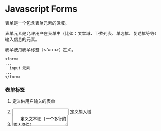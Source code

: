 # Javascript Forms
表单是一个包含表单元素的区域。

表单元素是允许用户在表单中（比如：文本域、下拉列表、单选框、复选框等等）输入信息的元素。

表单使用表单标签（&lt;form&gt;）定义。
```
<form>
...
  input 元素
...
</form>
```
### 表单标签
1. <form>	定义供用户输入的表单
2. <input>	定义输入域
3. <textarea>	定义文本域 (一个多行的输入控件)
4. <label>	定义一个控制的标签
5. <fieldset>	定义域
6. <legend>	定义域的标题
7. <select>	定义一个选择列表
8. <optgroup>	定义选项组
9. <option>	定义下拉列表中的选项
10. <button>	定义一个按钮
11. <isindex>	已废弃。由 <input> 代替。

## 表单验证

### 局限性

首先你要知道当用户提交一个带有javascript验证的表单时都发生了什么

1. 通过一段详细描述的JavaScript脚本检查一个表单，如果发现错误，脚本就会在这里停止。用户就会看到一个alert,要求重新输入数据。
2. 如果没有错误或者javascript不完整，表单就会被提交到服务器由CGI脚本处理
3. 如果CGI脚本发现错误,它会生成一个HTML错误消息并将其返回给用户。在这种情况下,用户必须返回到表单,重新输入数据并再次提交
4. 如果CGI脚本没有发现错误，它将执行这些数据并返回感谢页面。

如你所见,表单检查分为两次:JavaScript和CGI脚本。CGI检查是发生在服务器端。JavaScript检查只有当用户启用了JavaScript。由此可见,CGI检查是最可靠的:它不管你使用什么浏览器。那为什么要使用JavaScript验证?






























